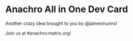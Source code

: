 # Anachro All in One Dev Card

Another crazy idea brought to you by @jamesmunns!

Join us at #anachro:matrix.org!

